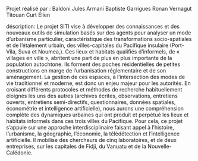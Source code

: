 Projet réalisé par :
Baldoni Jules
Armani Baptiste
Garrigues Ronan
Vernagut Titouan
Curt Elien


déscription:
Le projet SITI vise à développer des connaissances et des nouveaux outils de simulation basés sur des agents pour analyser un mode d’urbanisme particulier, caractéristique des transformations socio-spatiales et de l’étalement urbain, des villes-capitales du Pacifique insulaire (Port-Vila, Suva et Noumea,). Ces lieux et habitats qualifiés d’informels, de « villages en ville », abritent une part de plus en plus importante de la population autochtone. Ils forment des poches résidentielles de petites constructions en marge de l’urbanisation réglementaire et de son aménagement. La gestion de ces espaces, à l’intersection des modes de vie traditionnel et moderne, est donc un enjeu majeur pour les autorités. En croisant différents protocoles et méthodes de recherche habituellement éloignés les uns des autres (archives écrites, observations, entretiens ouverts, entretiens semi-directifs, questionnaires, données spatiales, économétrie et intelligence artificielle), nous aurons une compréhension complète des dynamiques urbaines qui ont produit et perpétué les lieux et habitats informels dans ces trois villes du Pacifique. Pour cela, ce projet s’appuie sur une approche interdisciplinaire faisant appel à l’histoire, l’urbanisme, la géographie, l’économie, la télédétection et l’intelligence artificielle. Il mobilise des chercheurs de cinq laboratoires, et de deux entreprises, sur les capitales de Fidji, du Vanuatu et de la Nouvelle-Calédonie.

